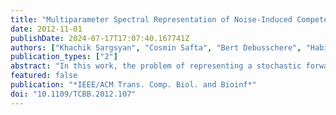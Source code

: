 ```yaml
---
title: "Multiparameter Spectral Representation of Noise-Induced Competence in Bacillus subtilis"
date: 2012-11-01
publishDate: 2024-07-17T17:07:40.167741Z
authors: ["Khachik Sargsyan", "Cosmin Safta", "Bert Debusschere", "Habib N. Najm"]
publication_types: ["2"]
abstract: "In this work, the problem of representing a stochastic forward model output with respect to a large number of input parameters is considered. The methodology is applied to a stochastic reaction network of competence dynamics in Bacillus subtilis bacterium. In particular, the dependence of the competence state on rate constants of underlying reactions is investigated. We base our methodology on Polynomial Chaos (PC) spectral expansions that allow effective propagation of input parameter uncertainties to outputs of interest. Given a number of forward model training runs at sampled input parameter values, the PC modes are estimated using a Bayesian framework. As an outcome, these PC modes are described with posterior probability distributions. The resulting expansion can be regarded as an uncertain response function and can further be used as a computationally inexpensive surrogate instead of the original reaction model for subsequent analyses such as calibration or optimization studies. Furthermore, the methodology is enhanced with a classification-based mixture PC formulation that overcomes the difficulties associated with representing potentially nonsmooth input-output relationships. Finally, the global sensitivity analysis based on the multiparameter spectral representation of an observable of interest provides biological insight and reveals the most important reactions and their couplings for the competence dynamics."
featured: false
publication: "*IEEE/ACM Trans. Comp. Biol. and Bioinf*"
doi: "10.1109/TCBB.2012.107"
---
```


